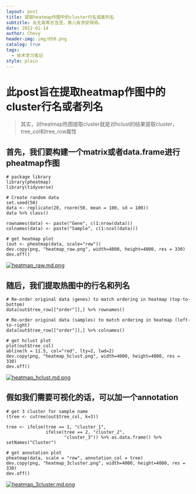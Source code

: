 ```yaml
---
layout: post
title: 提取heatmap作图中的cluster行名或者列名
subtitle: 业无高卑志当坚，男儿有求安得闲。
date: 2022-01-14
author: Chevy
header-img: img/050.png
catalog: true
tags:
  - 技术学习笔记
style: plain
---
```


# 此post旨在提取heatmap作图中的cluster行名或者列名

> 其实，对heatmap热图提取cluster就是对hclust的结果提取cluster，tree_col和tree_row属性

## 首先，我们要构建一个matrix或者data.frame进行pheatmap作图

```shell
# package library
library(pheatmap)
library(tidyverse)

# Create random data
set.seed(50)
data <- replicate(20, rnorm(50, mean = 100, sd = 100))
data %>% class()

rownames(data) <- paste("Gene", c(1:nrow(data)))
colnames(data) <- paste("Sample", c(1:ncol(data)))

# get heatmap plot
(out <- pheatmap(data, scale="row"))
dev.copy(png, "heatmap_raw.png", width=4000, height=4000, res = 330)
dev.off()
```

[![heatmap_raw.md.png](https://img.xuchunhui.top/images/2022/01/14/heatmap_raw.md.png)](https://img.xuchunhui.top/image/Znf2)

## 随后，我们提取热图中的行名和列名

```shell
# Re-order original data (genes) to match ordering in heatmap (top-to-bottom)
data[out$tree_row[["order"]],] %>% rownames()

# Re-order original data (samples) to match ordering in heatmap (left-to-right)
data[out$tree_row[["order"]],] %>% colnames()

# get hclust plot
plot(out$tree_col)
abline(h = 11.5, col="red", lty=2, lwd=2)
dev.copy(png, "heatmap_hclust.png", width=4000, height=4000, res = 330)
dev.off()
```

[![heatmap_hclust.md.png](https://img.xuchunhui.top/images/2022/01/14/heatmap_hclust.md.png)](https://img.xuchunhui.top/image/ZXMS)

## 假如我们需要可视化的话，可以加一个annotation

```shell
# get 3 cluster for sample name
(tree <- cutree(out$tree_col, k=3))

tree <- ifelse(tree == 1, "cluster_1", 
               ifelse(tree == 2, "cluster_2", 
                      "cluster_3")) %>% as.data.frame() %>% setNames("Cluster")

# get annotation plot
pheatmap(data, scale = "row", annotation_col = tree)
dev.copy(png, "heatmap_3cluster.png", width=4000, height=4000, res = 330)
dev.off()
```

[![heatmap_3cluster.md.png](https://img.xuchunhui.top/images/2022/01/14/heatmap_3cluster.md.png)](https://img.xuchunhui.top/image/ZZFf)
